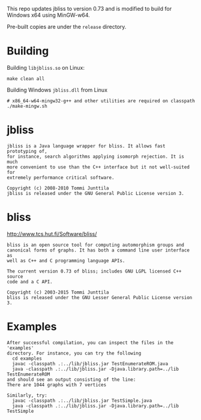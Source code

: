 This repo updates jbliss to version 0.73 and is modified to build for
Windows x64 using MinGW-w64.

Pre-built copies are under the `release` directory.

# Building

Building `libjbliss.so` on Linux:
```
make clean all
```

Building Windows `jbliss.dll` from Linux
```
# x86_64-w64-mingw32-g++ and other utilities are required on classpath
./make-mingw.sh
```

# jbliss 

```
jbliss is a Java language wrapper for bliss. It allows fast prototyping of, 
for instance, search algorithms applying isomorph rejection. It is much 
more convenient to use than the C++ interface but it not well-suited for 
extremely performance critical software. 

Copyright (c) 2008-2010 Tommi Junttila
jbliss is released under the GNU General Public License version 3.
```

# bliss

http://www.tcs.hut.fi/Software/bliss/

```
bliss is an open source tool for computing automorphism groups and 
canonical forms of graphs. It has both a command line user interface as 
well as C++ and C programming language APIs. 

The current version 0.73 of bliss; includes GNU LGPL licensed C++ source 
code and a C API. 

Copyright (c) 2003-2015 Tommi Junttila
bliss is released under the GNU Lesser General Public License version 3.
```

# Examples

```
After successful compilation, you can inspect the files in the 'examples'
directory. For instance, you can try the following
  cd examples
  javac -classpath .:../lib/jbliss.jar TestEnumerateROM.java
  java -classpath .:../lib/jbliss.jar -Djava.library.path=../lib TestEnumerateROM
and should see an output consisting of the line:
There are 1044 graphs with 7 vertices

Similarly, try:
  javac -classpath .:../lib/jbliss.jar TestSimple.java
  java -classpath .:../lib/jbliss.jar -Djava.library.path=../lib TestSimple
```

